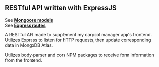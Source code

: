 
## RESTful API written with ExpressJS

See [**Mongoose models**](https://github.com/CarlsJr4/carpool-manager-backend/blob/master/models/events.js) \
See [**Express routes**](https://github.com/CarlsJr4/carpool-manager-backend/tree/master/routes)

A RESTful API made to supplement my carpool manager app's frontend. Utilizes Express to listen for HTTP requests, then update corresponding data in MongoDB Atlas. 

Utilizes body-parser and cors NPM packages to receive form information from the frontend. 

